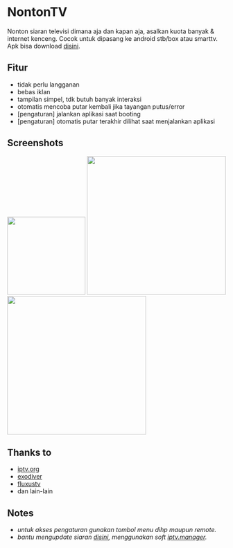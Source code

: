 # NontonTV

Nonton siaran televisi dimana aja dan kapan aja, asalkan kuota banyak & internet kenceng. Cocok untuk dipasang ke android stb/box atau smarttv. Apk bisa download [disini](https://github.com/hariimurti/NontonTV/releases).


## Fitur
- tidak perlu langganan
- bebas iklan
- tampilan simpel, tdk butuh banyak interaksi
- otomatis mencoba putar kembali jika tayangan putus/error
- [pengaturan] jalankan aplikasi saat booting
- [pengaturan] otomatis putar terakhir dilihat saat menjalankan aplikasi


## Screenshots
[<img src="./screenshot/20200412-115720.jpg" height=180>](./screenshot/20200412-115720.jpg)
[<img src="./screenshot/20200412-115727.jpg" width=320>](./screenshot/20200412-115727.jpg)
[<img src="./screenshot/20200412-115735.jpg" width=320>](./screenshot/20200412-115735.jpg)


## Thanks to
- [iptv.org](https://github.com/iptv-org/iptv)
- [exodiver](https://github.com/exodiver/IPTV)
- [fluxustv](https://fluxustv.blogspot.com/)
- dan lain-lain


## Notes
- *untuk akses pengaturan gunakan tombol menu dihp maupun remote.*
- *bantu mengupdate siaran [disini](https://github.com/hariimurti/NontonTV/blob/master/json/playlist.json), menggunakan soft [iptv.manager](https://github.com/hariimurti/NontonTV/releases/download/v1.4/IPTV.Manager_v2021.5.14.2327.zip).*
